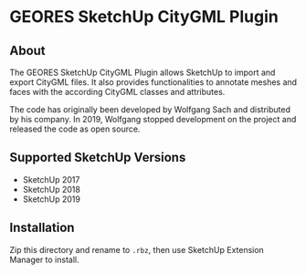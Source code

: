 # GEORES SketchUp CityGML Plugin

## About

The GEORES SketchUp CityGML Plugin allows SketchUp to import and export CityGML files. It also
provides functionalities to annotate meshes and faces with the according CityGML classes and
attributes.

The code has originally been developed by Wolfgang Sach and distributed by his company. In 2019,
Wolfgang stopped development on the project and released the code as open source.

## Supported SketchUp Versions

* SketchUp 2017
* SketchUp 2018
* SketchUp 2019

## Installation

Zip this directory and rename to `.rbz`, then use SketchUp Extension Manager to install.
